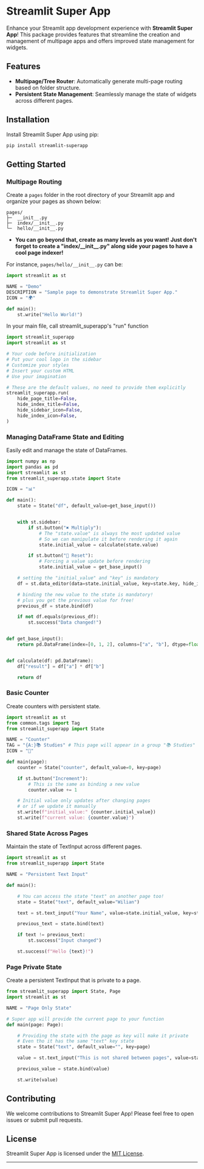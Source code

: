 # Streamlit Super App

Enhance your Streamlit app development experience with **Streamlit Super App**! This package provides features that streamline the creation and management of multipage apps and offers improved state management for widgets.

## Features

- **Multipage/Tree Router**: Automatically generate multi-page routing based on folder structure.
- **Persistent State Management**: Seamlessly manage the state of widgets across different pages.

## Installation

Install Streamlit Super App using pip:

```sh
pip install streamlit-superapp
```

## Getting Started

### Multipage Routing

Create a `pages` folder in the root directory of your Streamlit app and organize your pages as shown below:

```
pages/
├─  __init__.py
├─  index/__init__.py
└─  hello/__init__.py
```

- **You can go beyond that, create as many levels as you want!**
  **Just don't forget to create a "index/\_\_init\_\_.py" along side your pages to have a cool page indexer!**

For instance, `pages/hello/__init__.py` can be:

```python
import streamlit as st

NAME = "Demo"
DESCRIPTION = "Sample page to demonstrate Streamlit Super App."
ICON = "🌍"

def main():
    st.write("Hello World!")
```

In your main file, call streamlit_superapp's "run" function

```python
import streamlit_superapp
import streamlit as st

# Your code before initialization
# Put your cool logo in the sidebar
# Customize your styles
# Insert your custom HTML
# Use your imagination

# These are the default values, no need to provide them explicitly
streamlit_superapp.run(
    hide_page_title=False,
    hide_index_title=False,
    hide_sidebar_icon=False,
    hide_index_icon=False,
)
```

### Managing DataFrame State and Editing

Easily edit and manage the state of DataFrames.

```python
import numpy as np
import pandas as pd
import streamlit as st
from streamlit_superapp.state import State

ICON = "📊"

def main():
    state = State("df", default_value=get_base_input())


    with st.sidebar:
        if st.button("✖️ Multiply"):
            # The "state.value" is always the most updated value
            # So we can manipulate it before rendering it again
            state.initial_value = calculate(state.value)

        if st.button("🔄 Reset"):
            # Forcing a value update before rendering
            state.initial_value = get_base_input()

    # setting the "initial_value" and "key" is mandatory
    df = st.data_editor(data=state.initial_value, key=state.key, hide_index=True)

    # binding the new value to the state is mandatory!
    # plus you get the previous value for free!
    previous_df = state.bind(df)

    if not df.equals(previous_df):
        st.success("Data changed!")


def get_base_input():
    return pd.DataFrame(index=[0, 1, 2], columns=["a", "b"], dtype=float)


def calculate(df: pd.DataFrame):
    df["result"] = df["a"] * df["b"]

    return df

```

### Basic Counter

Create counters with persistent state.

```python
import streamlit as st
from common.tags import Tag
from streamlit_superapp import State

NAME = "Counter"
TAG = "{A:}📚 Studies" # This page will appear in a group "📚 Studies" at the top of a index page
ICON = "🔢"

def main(page):
    counter = State("counter", default_value=0, key=page)

    if st.button("Increment"):
        # This is the same as binding a new value
        counter.value += 1

    # Initial value only updates after changing pages
    # or if we update it manually
    st.write(f"initial_value:" {counter.initial_value})
    st.write(f"current value: {counter.value}")
```

### Shared State Across Pages

Maintain the state of TextInput across different pages.

```python
import streamlit as st
from streamlit_superapp import State

NAME = "Persistent Text Input"

def main():

    # You can access the state "text" on another page too!
    state = State("text", default_value="Wilian")

    text = st.text_input("Your Name", value=state.initial_value, key=state.key)

    previous_text = state.bind(text)

    if text != previous_text:
        st.success("Input changed")

    st.success(f"Hello {text}!")
```

### Page Private State

Create a persistent TextInput that is private to a page.

```python
from streamlit_superapp import State, Page
import streamlit as st

NAME = "Page Only State"

# Super app will provide the current page to your function
def main(page: Page):

    # Providing the state with the page as key will make it private
    # Even tho it has the same "text" key state
    state = State("text", default_value="", key=page)

    value = st.text_input("This is not shared between pages", value=state.initial_value)

    previous_value = state.bind(value)

    st.write(value)
```

## Contributing

We welcome contributions to Streamlit Super App! Please feel free to open issues or submit pull requests.

## License

Streamlit Super App is licensed under the [MIT License](LICENSE).

---
